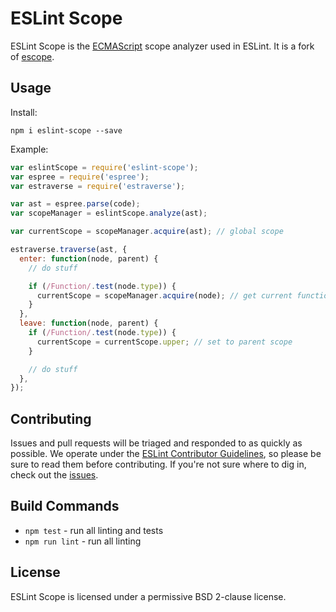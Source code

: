 # ESLint Scope

ESLint Scope is the [ECMAScript](http://www.ecma-international.org/publications/standards/Ecma-262.htm) scope analyzer used in ESLint. It is a fork of [escope](http://github.com/estools/escope).

## Usage

Install:

```
npm i eslint-scope --save
```

Example:

```js
var eslintScope = require('eslint-scope');
var espree = require('espree');
var estraverse = require('estraverse');

var ast = espree.parse(code);
var scopeManager = eslintScope.analyze(ast);

var currentScope = scopeManager.acquire(ast); // global scope

estraverse.traverse(ast, {
  enter: function(node, parent) {
    // do stuff

    if (/Function/.test(node.type)) {
      currentScope = scopeManager.acquire(node); // get current function scope
    }
  },
  leave: function(node, parent) {
    if (/Function/.test(node.type)) {
      currentScope = currentScope.upper; // set to parent scope
    }

    // do stuff
  },
});
```

## Contributing

Issues and pull requests will be triaged and responded to as quickly as possible. We operate under the [ESLint Contributor Guidelines](http://eslint.org/docs/developer-guide/contributing), so please be sure to read them before contributing. If you're not sure where to dig in, check out the [issues](https://github.com/eslint/eslint-scope/issues).

## Build Commands

- `npm test` - run all linting and tests
- `npm run lint` - run all linting

## License

ESLint Scope is licensed under a permissive BSD 2-clause license.
